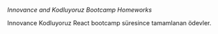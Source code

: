 *Innovance and Kodluyoruz Bootcamp Homeworks*

Innovance Kodluyoruz React bootcamp süresince tamamlanan ödevler.
